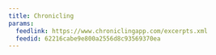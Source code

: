 ```yaml
---
title: Chronicling
params:
  feedlink: https://www.chroniclingapp.com/excerpts.xml
  feedid: 62216cabe9e800a2556d8c93569370ea
---
```

